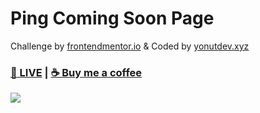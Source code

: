 # Ping Coming Soon Page
Challenge by <a href="https://frontendmentor.io">frontendmentor.io</a> & Coded by <a href="https://yonutdev.xyz">yonutdev.xyz</a>
<h3><a href="https://yonutdev.github.io/ping-coming-soon-page/" target="_blank">👀 LIVE</a> | <a href="https://www.buymeacoffee.com/yonut" target="_blank">☕ Buy me a coffee</a></h3>
<img src="https://i.imgur.com/m5Nzqnr.png"></img>
